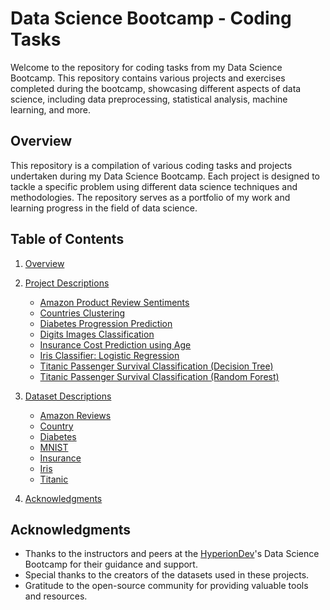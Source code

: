 # Data Science Bootcamp - Coding Tasks
Welcome to the repository for coding tasks from my Data Science Bootcamp. This repository contains various projects and exercises completed during the bootcamp, showcasing different aspects of data science, including data preprocessing, statistical analysis, machine learning, and more.


## Overview
This repository is a compilation of various coding tasks and projects undertaken during my Data Science Bootcamp. Each project is designed to tackle a specific problem using different data science techniques and methodologies. The repository serves as a portfolio of my work and learning progress in the field of data science.

## Table of Contents

1. [Overview](##Overview)
2. [Project Descriptions](#project-descriptions)
    - [Amazon Product Review Sentiments](https://github.com/laleh-h/codingTasks/tree/main/Amazon%20Reviews%20Sentiment/README.md##Description)
    - [Countries Clustering](https://github.com/laleh-h/codingTasks/blob/main/Clustering%20Countries/README.md##Description)
    - [Diabetes Progression Prediction](https://github.com/laleh-h/codingTasks/blob/main/Diabetes%20Progression%20Prediction/README.md##Description)
    - [Digits Images Classification](https://github.com/laleh-h/codingTasks/blob/main/Image%20Classification/README.md##Description)
    - [Insurance Cost Prediction using Age](https://github.com/laleh-h/codingTasks/blob/main/Insurance%20Cost%20Prediction/README.md##Description)
    - [Iris Classifier: Logistic Regression](https://github.com/laleh-h/codingTasks/blob/main/Iris%20Logistic%20Regression%20Classifier/README.md##Description)
    - [Titanic Passenger Survival Classification (Decision Tree)](https://github.com/laleh-h/codingTasks/blob/main/Passenger%20Survival%20Classifier%20(Decision%20Tree)/README.md##Description)
    - [Titanic Passenger Survival Classification (Random Forest)](https://github.com/laleh-h/codingTasks/blob/main/Passenger%20Survival%20Classifier%20(Random%20Forest)/README.md##Description)
3. [Dataset Descriptions](#dataset-descriptions)
    - [Amazon Reviews](https://github.com/laleh-h/codingTasks/tree/main/Amazon%20Reviews%20Sentiment/README.md##Dataset)
    - [Country](https://github.com/laleh-h/codingTasks/blob/main/Clustering%20Countries/README.md##Dataset)
    - [Diabetes](https://github.com/laleh-h/codingTasks/blob/main/Diabetes%20Progression%20Prediction/README.md##Dataset)
    - [MNIST](https://github.com/laleh-h/codingTasks/blob/main/Image%20Classification/README.md##Dataset)
    - [Insurance](https://github.com/laleh-h/codingTasks/blob/main/Insurance%20Cost%20Prediction/README.md##Dataset)
    - [Iris](https://github.com/laleh-h/codingTasks/blob/main/Iris%20Logistic%20Regression%20Classifier/README.md##Dataset)
    - [Titanic](https://github.com/laleh-h/codingTasks/blob/main/Passenger%20Survival%20Classifier%20(Decision%20Tree)/README.md##Dataset)
    
4. [Acknowledgments](#acknowledgments)


## Acknowledgments
- Thanks to the instructors and peers at the [HyperionDev](https://www.hyperiondev.com/)'s Data Science Bootcamp for their guidance and support.
- Special thanks to the creators of the datasets used in these projects.
- Gratitude to the open-source community for providing valuable tools and resources.